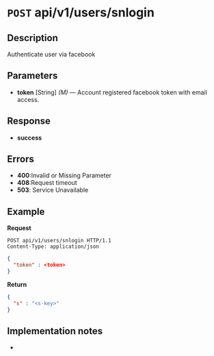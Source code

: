# **<code>POST</code> api/v1/users/snlogin**

## Description
Authenticate user via facebook

## Parameters

- **token** [String] _(M)_ — Account registered facebook token with email access.

## Response

- **success**

## Errors

- **400**:Invalid or Missing Parameter
- **408**:Request timeout
- **503**: Service Unavailable

## Example

**Request**

```
POST api/v1/users/snlogin HTTP/1.1
Content-Type: application/json
```
``` json
{ 
  "token" : <token>
}
``` 

**Return**

``` json
{
  "s" : "<s-key>"
}
``` 

## Implementation notes

- 
